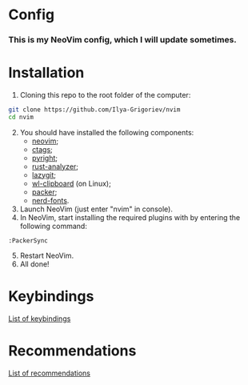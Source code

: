 # Config
### This is my NeoVim config, which I will update sometimes.
# Installation
1) Cloning this repo to the root folder of the computer:
```bash
git clone https://github.com/Ilya-Grigoriev/nvim
cd nvim
```
2) You should have installed the following components:
    - [neovim](https://github.com/neovim/neovim);
	- [ctags](https://github.com/universal-ctags/ctags);
	- [pyright](https://github.com/microsoft/pyright);
	- [rust-analyzer](https://github.com/rust-lang/rust-analyzer);
	- [lazygit](https://github.com/jesseduffield/lazygit);
    - [wl-clipboard](https://github.com/bugaevc/wl-clipboard) (on Linux);
    - [packer](https://github.com/wbthomason/packer.nvim);
    - [nerd-fonts](https://github.com/ryanoasis/nerd-fonts).
1) Launch NeoVim (just enter "nvim" in console).
2) In NeoVim, start installing the required plugins with by entering the following command:
```vim
:PackerSync
```
5) Restart NeoVim.
6) All done!
# Keybindings
[List of keybindings](https://github.com/Ilya-Grigoriev/nvim/wiki/Keybindings)
# Recommendations
[List of recommendations](https://github.com/Ilya-Grigoriev/nvim/wiki/Recommendations)
